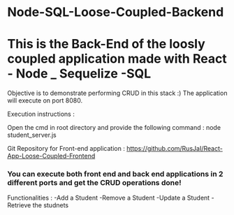 # Node-SQL-Loose-Coupled-Backend

# This is the Back-End of the loosly coupled application made with React - Node _ Sequelize -SQL
Objective is to demonstrate performing CRUD in this stack :)
The application will execute on port 8080.

Execution instructions :

Open the cmd in root directory and provide the following command : 
node student_server.js

Git Repository for Front-end application : https://github.com/RusJaI/React-App-Loose-Coupled-Frontend

### You can execute both front end and back end applications in 2 different ports and get the CRUD operations done!
Functionalities :
-Add a Student
-Remove a Student
-Update a Student 
-Retrieve the studnets
